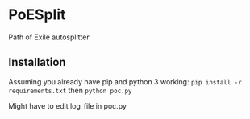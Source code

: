 # PoESplit
Path of Exile autosplitter

## Installation
Assuming you already have pip and python 3 working:
`pip install -r requirements.txt`
then
`python poc.py`

Might have to edit log_file in poc.py
